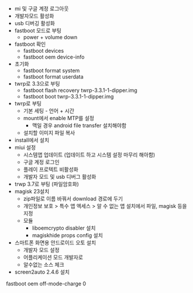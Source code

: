 * mi 및 구글 계정 로그아웃
* 개발자모드 활성화
* usb 디버깅 활성화
* fastboot 모드로 부팅
    * power + volume down
* fastboot 확인
    * fastboot devices
    * fastboot oem device-info
* 초기화
    * fastboot format system
    * fastboot format userdata
* twrp로 3.3으로 부팅
    * fastboot flash recovery twrp-3.3.1-1-dipper.img
    * fastboot boot twrp-3.3.1-1-dipper.img
* twrp로 부팅
    * 기본 세팅 - 언어 + 시간
    * mount에서 enable MTP를 설정
        * 맥일 경우 android file transfer 설치해야함
    * 설치할 이미지 파일 복사
* install에서 설치
* miui 설정
    * 시스템앱 업데이트 (업데이트 하고 시스템 설정 마무리 해아함)
    * 구글 계정 로그인
    * 플레이 프로텍트 비활성화
    * 개발자 모드 및 usb 디버그 활성화
* trwp 3.7로 부팅 (파일암호화)
* magisk 23설치
    * zip파일로 이름 바꿔서 download 경로에 두기
    * 개인정보 보호 > 특수 앱 엑세스 > 알 수 없는 앱 설치에서 파일, magisk 등을 지정
    * 모듈
        - liboemcrypto disabler 설치
        - magiskhide props config 설치
* 스마트폰 화면용 안드로이드 오토 설치
    * 개발자 모드 설정
    * 어플리케이션 모드 개발자로
    * 알수없는 소스 체크
* screen2auto 2.4.6 설치



fastboot oem off-mode-charge 0


